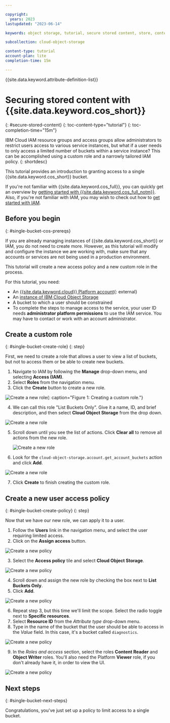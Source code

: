 ```yaml
---

copyright:
  years: 2023
lastupdated: "2023-06-14"

keywords: object storage, tutorial, secure stored content, store, content, secure

subcollection: cloud-object-storage

content-type: tutorial
account-plan: lite
completion-time: 15m

---
```


{{site.data.keyword.attribute-definition-list}}

# Securing stored content with {{site.data.keyword.cos_short}}
{: #secure-stored-content}
{: toc-content-type="tutorial"}
{: toc-completion-time="15m"}

IBM Cloud IAM resource groups and access groups allow administrators to restrict users access to various service instances, but what if a user needs to only access a limited number of buckets within a service instance? This can be accomplished using a custom role and a narrowly tailored IAM policy.
{: shortdesc}

This tutorial provides an introduction to granting access to a single {{site.data.keyword.cos_short}} bucket. 

If you're not familiar with {{site.data.keyword.cos_full}}, you can quickly get an overview by [getting started with {{site.data.keyword.cos_full_notm}}](/docs/cloud-object-storage?topic=cloud-object-storage-getting-started-cloud-object-storage). Also, if you're not familiar with IAM, you may wish to check out how to [get started with IAM](/docs/account?topic=account-iamoverview#iamoverview).

## Before you begin
{: #single-bucket-cos-prereqs}

If you are already managing instances of {{site.data.keyword.cos_short}} or IAM, you do not need to create more. However, as this tutorial will modify and configure the instance we are working with, make sure that any accounts or services are not being used in a production environment. 

This tutorial will create a new access policy and a new custom role in the process. 

For this tutorial, you need:
- An [{{site.data.keyword.cloud}} Platform account](https://cloud.ibm.com){: external}
- An [instance of IBM Cloud Object Storage](http://cloud.ibm.com/catalog/services/cloud-object-storage)
- A bucket to which a user should be constrained
- To complete the steps to manage access to the service, your user ID needs **administrator platform permissions** to use the IAM service. You may have to contact or work with an account administrator. 

## Create a custom role 
{: #single-bucket-create-role}
{: step}

First, we need to create a role that allows a user to view a list of buckets, but not to access them or be able to create new buckets.

1. Navigate to IAM by following the **Manage** drop-down menu, and selecting **Access (IAM)**.
2. Select **Roles** from the navigation menu.
3. Click the **Create** button to create a new role.

  ![Create a new role](images/tut-iam-1-roles.png){: caption="Figure 1: Creating a custom role."}

4. We can call this role "List Buckets Only".  Give it a name, ID, and brief description, and then select **Cloud Object Storage** from the drop down.

  ![Create a new role](images/tut-iam-2-custom.png)

5. Scroll down until you see the list of actions.  Click **Clear all** to remove all actions from the new role.
   
   ![Create a new role](images/tut-iam-3-clear.png)

6. Look for the `cloud-object-storage.account.get_account_buckets` action and click **Add**.

  ![Create a new role](images/tut-iam-4-list.png)

7. Click **Create** to finish creating the custom role.

## Create a new user access policy 
{: #single-bucket-create-policy}
{: step}

Now that we have our new role, we can apply it to a user.

1. Follow the **Users** link in the navigation menu, and select the user requiring limited access.
2. Click on the **Assign access** button.

  ![Create a new policy](images/tut-iam-5-user.png)

3. Select the **Access policy** tile and select **Cloud Object Storage**.

  ![Create a new policy](images/tut-iam-6-policy.png)

4. Scroll down and assign the new role by checking the box next to **List Buckets Only**.
5. Click **Add**.

  ![Create a new policy](images/tut-iam-7-list-only.png)

6. Repeat step 3, but this time we'll limit the scope.  Select the radio toggle next to **Specific resources**.
7. Select **Resource ID** from the _Attribute type_ drop-down menu.
8. Type in the name of the bucket that the user should be able to access in the _Value_ field.  In this case, it's a bucket called `diagnostics`. 

  ![Create a new policy](images/tut-iam-8-bucket.png)

9.  In the _Roles and access_ section, select the roles **Content Reader** and **Object Writer** roles.  You'll also need the Platform **Viewer** role, if you don't already have it, in order to view the UI.

  ![Create a new policy](images/tut-iam-9-access.png)

## Next steps
{: #single-bucket-next-steps}

Congratulations, you've just set up a policy to limit access to a single bucket. 

